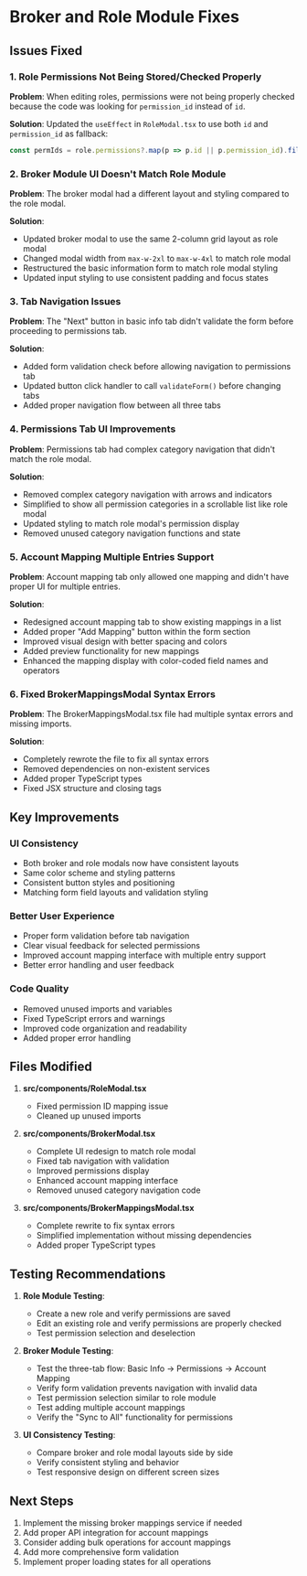 # Broker and Role Module Fixes

## Issues Fixed

### 1. Role Permissions Not Being Stored/Checked Properly
**Problem**: When editing roles, permissions were not being properly checked because the code was looking for `permission_id` instead of `id`.

**Solution**: Updated the `useEffect` in `RoleModal.tsx` to use both `id` and `permission_id` as fallback:
```typescript
const permIds = role.permissions?.map(p => p.id || p.permission_id).filter((id): id is number => id !== undefined) || []
```

### 2. Broker Module UI Doesn't Match Role Module
**Problem**: The broker modal had a different layout and styling compared to the role modal.

**Solution**: 
- Updated broker modal to use the same 2-column grid layout as role modal
- Changed modal width from `max-w-2xl` to `max-w-4xl` to match role modal
- Restructured the basic information form to match role modal styling
- Updated input styling to use consistent padding and focus states

### 3. Tab Navigation Issues
**Problem**: The "Next" button in basic info tab didn't validate the form before proceeding to permissions tab.

**Solution**: 
- Added form validation check before allowing navigation to permissions tab
- Updated button click handler to call `validateForm()` before changing tabs
- Added proper navigation flow between all three tabs

### 4. Permissions Tab UI Improvements
**Problem**: Permissions tab had complex category navigation that didn't match the role modal.

**Solution**:
- Removed complex category navigation with arrows and indicators
- Simplified to show all permission categories in a scrollable list like role modal
- Updated styling to match role modal's permission display
- Removed unused category navigation functions and state

### 5. Account Mapping Multiple Entries Support
**Problem**: Account mapping tab only allowed one mapping and didn't have proper UI for multiple entries.

**Solution**:
- Redesigned account mapping tab to show existing mappings in a list
- Added proper "Add Mapping" button within the form section
- Improved visual design with better spacing and colors
- Added preview functionality for new mappings
- Enhanced the mapping display with color-coded field names and operators

### 6. Fixed BrokerMappingsModal Syntax Errors
**Problem**: The BrokerMappingsModal.tsx file had multiple syntax errors and missing imports.

**Solution**:
- Completely rewrote the file to fix all syntax errors
- Removed dependencies on non-existent services
- Added proper TypeScript types
- Fixed JSX structure and closing tags

## Key Improvements

### UI Consistency
- Both broker and role modals now have consistent layouts
- Same color scheme and styling patterns
- Consistent button styles and positioning
- Matching form field layouts and validation styling

### Better User Experience
- Proper form validation before tab navigation
- Clear visual feedback for selected permissions
- Improved account mapping interface with multiple entry support
- Better error handling and user feedback

### Code Quality
- Removed unused imports and variables
- Fixed TypeScript errors and warnings
- Improved code organization and readability
- Added proper error handling

## Files Modified

1. **src/components/RoleModal.tsx**
   - Fixed permission ID mapping issue
   - Cleaned up unused imports

2. **src/components/BrokerModal.tsx**
   - Complete UI redesign to match role modal
   - Fixed tab navigation with validation
   - Improved permissions display
   - Enhanced account mapping interface
   - Removed unused category navigation code

3. **src/components/BrokerMappingsModal.tsx**
   - Complete rewrite to fix syntax errors
   - Simplified implementation without missing dependencies
   - Added proper TypeScript types

## Testing Recommendations

1. **Role Module Testing**:
   - Create a new role and verify permissions are saved
   - Edit an existing role and verify permissions are properly checked
   - Test permission selection and deselection

2. **Broker Module Testing**:
   - Test the three-tab flow: Basic Info → Permissions → Account Mapping
   - Verify form validation prevents navigation with invalid data
   - Test permission selection similar to role module
   - Test adding multiple account mappings
   - Verify the "Sync to All" functionality for permissions

3. **UI Consistency Testing**:
   - Compare broker and role modal layouts side by side
   - Verify consistent styling and behavior
   - Test responsive design on different screen sizes

## Next Steps

1. Implement the missing broker mappings service if needed
2. Add proper API integration for account mappings
3. Consider adding bulk operations for account mappings
4. Add more comprehensive form validation
5. Implement proper loading states for all operations